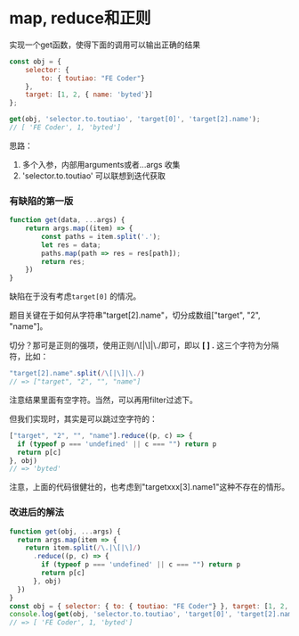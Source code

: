 # map, reduce和正则

实现一个get函数，使得下面的调用可以输出正确的结果

```javascript
const obj = { 
    selector: { 
        to: { toutiao: "FE Coder"} 
    }, 
    target: [1, 2, { name: 'byted'}]
};

get(obj, 'selector.to.toutiao', 'target[0]', 'target[2].name');
// [ 'FE Coder', 1, 'byted']
```

思路：

1. 多个入参，内部用arguments或者...args 收集
2. 'selector.to.toutiao' 可以联想到迭代获取

### 有缺陷的第一版

```javascript
function get(data, ...args) {
	return args.map((item) => {
		const paths = item.split('.');
		let res = data;
		paths.map(path => res = res[path]);
		return res;
	})
}
```

缺陷在于没有考虑`target[0]` 的情况。

题目关键在于如何从字符串"target\[2].name"，切分成数组\["target", "2", "name"]。

切分？那可是正则的强项，使用正则/\\\[|\\]|\\./即可，即以 **\[ ] .** 这三个字符为分隔符，比如：

```javascript
"target[2].name".split(/\[|\]|\./)
// => ["target", "2", "", "name"]
```

注意结果里面有空字符。当然，可以再用filter过滤下。

但我们实现时，其实是可以跳过空字符的：

```javascript
["target", "2", "", "name"].reduce((p, c) => {
  if (typeof p === 'undefined' || c === "") return p
  return p[c]
}, obj)
// => 'byted'
```

注意，上面的代码很健壮的，也考虑到"targetxxx\[3].name1"这种不存在的情形。

### 改进后的解法

```javascript
function get(obj, ...args) {
  return args.map(item => {
    return item.split(/\.|\[|\]/)
      .reduce((p, c) => {
        if (typeof p === 'undefined' || c === "") return p
        return p[c]
      }, obj)
  })
}
const obj = { selector: { to: { toutiao: "FE Coder"} }, target: [1, 2, { name: 'byted'}]};
console.log(get(obj, 'selector.to.toutiao', 'target[0]', 'target[2].name'));
// => [ 'FE Coder', 1, 'byted']
```
